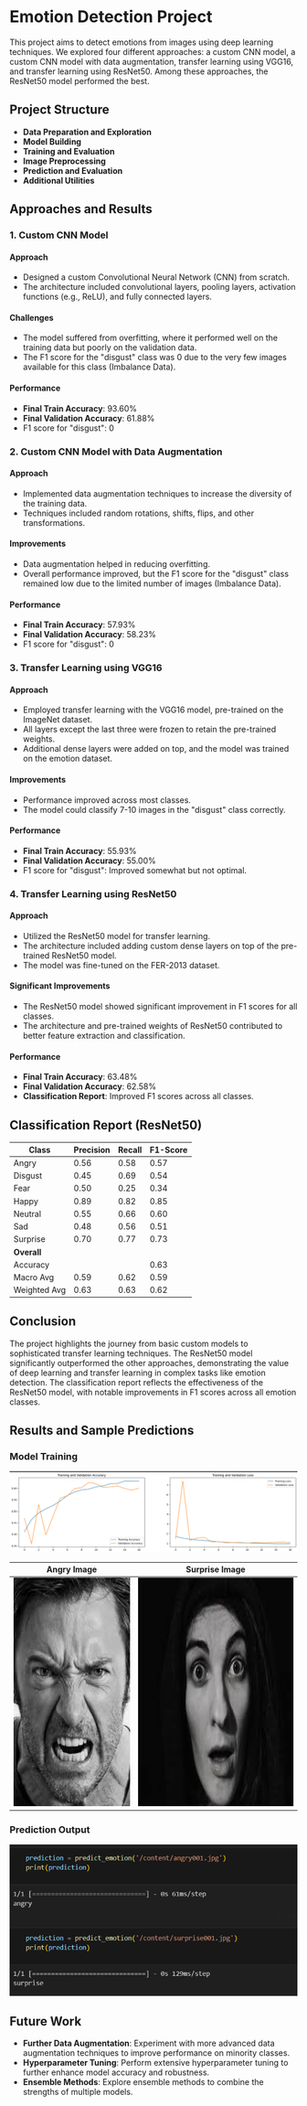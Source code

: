 # Emotion Detection Project

This project aims to detect emotions from images using deep learning techniques. We explored four different approaches: a custom CNN model, a custom CNN model with data augmentation, transfer learning using VGG16, and transfer learning using ResNet50. Among these approaches, the ResNet50 model performed the best.

## Project Structure

- **Data Preparation and Exploration**
- **Model Building**
- **Training and Evaluation**
- **Image Preprocessing**
- **Prediction and Evaluation**
- **Additional Utilities**

## Approaches and Results

### 1. Custom CNN Model
#### Approach
- Designed a custom Convolutional Neural Network (CNN) from scratch.
- The architecture included convolutional layers, pooling layers, activation functions (e.g., ReLU), and fully connected layers.

#### Challenges
- The model suffered from overfitting, where it performed well on the training data but poorly on the validation data.
- The F1 score for the "disgust" class was 0 due to the very few images available for this class (Imbalance Data).

#### Performance
- **Final Train Accuracy**: 93.60%
- **Final Validation Accuracy**: 61.88%
- F1 score for "disgust": 0

### 2. Custom CNN Model with Data Augmentation
#### Approach
- Implemented data augmentation techniques to increase the diversity of the training data.
- Techniques included random rotations, shifts, flips, and other transformations.

#### Improvements
- Data augmentation helped in reducing overfitting.
- Overall performance improved, but the F1 score for the "disgust" class remained low due to the limited number of images (Imbalance Data).

#### Performance
- **Final Train Accuracy**: 57.93%
- **Final Validation Accuracy**: 58.23%
- F1 score for "disgust": 0

### 3. Transfer Learning using VGG16
#### Approach
- Employed transfer learning with the VGG16 model, pre-trained on the ImageNet dataset.
- All layers except the last three were frozen to retain the pre-trained weights.
- Additional dense layers were added on top, and the model was trained on the emotion dataset.

#### Improvements
- Performance improved across most classes.
- The model could classify 7-10 images in the "disgust" class correctly.

#### Performance
- **Final Train Accuracy**: 55.93%
- **Final Validation Accuracy**: 55.00%
- F1 score for "disgust": Improved somewhat but not optimal.

### 4. Transfer Learning using ResNet50
#### Approach
- Utilized the ResNet50 model for transfer learning.
- The architecture included adding custom dense layers on top of the pre-trained ResNet50 model.
- The model was fine-tuned on the FER-2013 dataset.

#### Significant Improvements
- The ResNet50 model showed significant improvement in F1 scores for all classes.
- The architecture and pre-trained weights of ResNet50 contributed to better feature extraction and classification.

#### Performance
- **Final Train Accuracy**: 63.48%
- **Final Validation Accuracy**: 62.58%
- **Classification Report**: Improved F1 scores across all classes.

## Classification Report (ResNet50)

| Class    | Precision | Recall | F1-Score |
|----------|-----------|--------|----------|
| Angry    | 0.56      | 0.58   | 0.57     |
| Disgust  | 0.45      | 0.69   | 0.54     |
| Fear     | 0.50      | 0.25   | 0.34     |
| Happy    | 0.89      | 0.82   | 0.85     |
| Neutral  | 0.55      | 0.66   | 0.60     |
| Sad      | 0.48      | 0.56   | 0.51     |
| Surprise | 0.70      | 0.77   | 0.73     |
| **Overall** |           |        |          |
| Accuracy |           |        | 0.63     |
| Macro Avg| 0.59      | 0.62   | 0.59     |
| Weighted Avg| 0.63   | 0.63   | 0.62     |
## Conclusion

The project highlights the journey from basic custom models to sophisticated transfer learning techniques. The ResNet50 model significantly outperformed the other approaches, demonstrating the value of deep learning and transfer learning in complex tasks like emotion detection. The classification report reflects the effectiveness of the ResNet50 model, with notable improvements in F1 scores across all emotion classes.

## Results and Sample Predictions

### Model Training
![Model Training](Model_training.png)

| Angry Image | Surprise Image |
|----------|-----------|
| <img src="angry001.jpg" width="300" height="400"> | <img src="surprise001.jpg" width="400" height="400"> |

### Prediction Output
![Prediction Output](prediction.png)


## Future Work
- **Further Data Augmentation**: Experiment with more advanced data augmentation techniques to improve performance on minority classes.
- **Hyperparameter Tuning**: Perform extensive hyperparameter tuning to further enhance model accuracy and robustness.
- **Ensemble Methods**: Explore ensemble methods to combine the strengths of multiple models.


